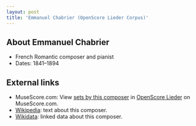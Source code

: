 ```yaml
---
layout: post
title: 'Emmanuel Chabrier (OpenScore Lieder Corpus)'
---
```


## About Emmanuel Chabrier

- French Romantic composer and pianist
- Dates: 1841–1894

## External links

- MuseScore.com: View [sets by this composer] in [OpenScore Lieder] on MuseScore.com.
- [Wikipedia]: text about this composer.
- [Wikidata]: linked data about this composer.

[Wikipedia]: https://en.wikipedia.org/wiki/Emmanuel_Chabrier
[Wikidata]: https://www.wikidata.org/wiki/Q313374
[sets by this composer]: https://musescore.com/openscore-lieder-corpus/sets?order=title&text=Chabrier,+Emmanuel
[OpenScore Lieder]: https://musescore.com/openscore-lieder-corpus


